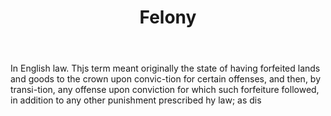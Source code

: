 ---
title: Felony
letter: F
permalink: "/definitions/bld-felony.html"
body: In English law. Thjs term meant originally the state of having forfeited lands
  and goods to the crown upon convic-tion for certain offenses, and then, by transi-tion,
  any offense upon conviction for which such forfeiture followed, in addition to any
  other punishment prescribed hy law; as dis
published_at: '2018-07-07'
source: Black's Law Dictionary 2nd Ed (1910)
layout: post
---